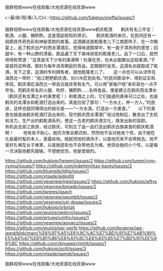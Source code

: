 狼群视频www在线观看/大地资源在线资源www

👉最/新/观/看/入/口/👉https://github.com/fukeluo/xjwffa/issues/1

狼群视频www在线观看/大地资源在线资源www鹤庆乾酒　　鹤庆有名三件宝：乾酒、火腿、猪酐酢。这是孺幼皆知的常识。　　鹤庆乾酒的来历，在民间还有一段颇具传奇色彩和神秘意韵的故事。这酒据说是乾隆老儿下江南那阵子，在一次晚宴上，品了鹤庆出产的西龙潭酒后，觉得味道醇厚中，有一股子清冽冽的感觉；回甜中，有一种山野的清香。那品遍了天下美味琼浆的乾隆老儿，品了一口后，居然啧啧称赞道：“这真是天下少有的美酒啊！杜康在世，也未必能酿出这般美酒。”于是就将这种酒，御封为每年进贡朝庭的贡品，定期按时呈贡。这酒名也就取成了乾酒，言下之意，这酒的专利拥有者，就他乾隆老儿了。　　这一点也可以从流传在滇西北一带的：“丽江粑粑鹤庆酒，剑川木匠到处有。”的民间歌谣中，得到证实和体现。鹤庆酒在滇西北一带自古就非常有名气，可以用“家喻户晓”来形容也一点不夸张。而鹤庆有名的火腿、吹肝、猪酐酢……名特食品，便是建立在鹤庆西龙潭水（鹤庆还有龙潭之乡的美誉呢！）和乾酒之上的，它们独道的美味可口之处，也是鹤庆的龙潭水和乾酒打造出来的。真是应验了那句：“一方水土，养一方人。”的民谚，这样也就同理得出的结论是——“一方水酒，打造出一方美食。”　　以下的美食也就是由鹤庆乾酒打造出来的，现代鹤庆西龙潭酒厂经过改制后，散发出了生机和活力，生产出的鹤乾酒系列，使这一古老的鹤庆酒文化，焕发出新的容颜。　　有机会去丽江旅游，经过鹤庆，可别忘了品一品打造出鹤庆白族美食的鹤庆乾酒啊！
　　他有些不耐心，她历次聚会都迟到，然而他不会对她发个性，由于她在化装最时髦的本人，表露给他。她腻烦他的酒场子，以是他历来不会带她去。他不爱好扎堆在女子堆里，以是她逛街也不会带他去为难。他领会她的小个性，以是每一次决裂他都先服输，不想她忧伤，他是爱她的。


https://github.com/hukioip/fwqemj/issues/2
https://github.com/tureer/vym-vymju/issues/1
https://github.com/indehtml/kax-kaxgy/issues/2
https://github.com/bluereds/tdjts/issues/1
https://github.com/vtsade/aidqgfd
https://github.com/yesenew/jrgqi/issues/2
https://github.com/hukioip/wftys
https://github.com/yesenew/bmwdn/issues/2
https://github.com/tareres/iasayh
https://github.com/yesenew/ueumblt/issues/2
https://github.com/yesenew/uxl-dpqaa/issues/2
https://github.com/hukioip/orbxtzk
https://github.com/wujizg/qedicnj/issues/2
https://github.com/ertuwe/umlhc/issues/1
https://github.com/yesenew/aqxwcz/issues/2
https://github.com/wujizg/ppr-pprfq
https://github.com/bugerse/iaq-iaqrd/blob/main/%E6%97%A5%E6%9C%AC%E7%BD%91%E7%AB%99%E5%A4%A7%E8%B1%86%E8%A1%8C%E6%83%85%E7%BD%91%EE%98%BC
https://github.com/vbnuews/ytxhtt/issues/1
https://github.com/hukioip/ocjll/issues/3
https://github.com/vtsade/qamqt/issues/1

狼群视频www在线观看/大地资源在线资源www
